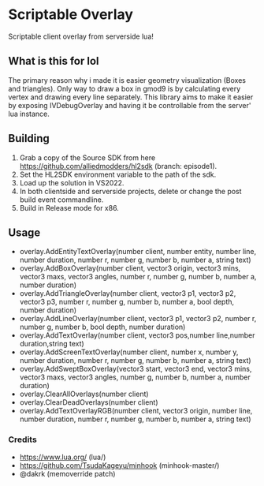 # Scriptable Overlay
Scriptable client overlay from serverside lua!

## What is this for lol
The primary reason why i made it is easier geometry visualization (Boxes and triangles). Only way to draw a box in gmod9 is by calculating every vertex and drawing every line separately. 
This library aims to make it easier by exposing IVDebugOverlay and having it be controllable from the server' lua instance.

## Building

1. Grab a copy of the Source SDK from here https://github.com/alliedmodders/hl2sdk (branch: episode1).
2. Set the HL2SDK environment variable to the path of the sdk.
3. Load up the solution in VS2022.
4. In both clientside and serverside projects, delete or change the post build event commandline.
5. Build in Release mode for x86.

## Usage

- overlay.AddEntityTextOverlay(number client, number entity, number line, number duration, number r, number g, number b, number a, string text)
- overlay.AddBoxOverlay(number client, vector3 origin, vector3 mins, vector3 maxs, vector3 angles, number r, number g, number b, number a, number duration)
- overlay.AddTriangleOverlay(number client, vector3 p1, vector3 p2, vector3 p3, number r, number g, number b, number a, bool depth, number duration)
- overlay.AddLineOverlay(number client, vector3 p1, vector3 p2, number r, number g, number b, bool depth, number duration)
- overlay.AddTextOverlay(number client, vector3 pos,number line,number duration,string text)
- overlay.AddScreenTextOverlay(number client, number x, number y, number duration, number r, number g, number b, number a, string text)
- overlay.AddSweptBoxOverlay(vector3 start, vector3 end, vector3 mins, vector3 maxs, vector3 angles, number g, number b, number a, number duration)
- overlay.ClearAllOverlays(number client)
- overlay.ClearDeadOverlays(number client)
- overlay.AddTextOverlayRGB(number client, vector3 origin, number line, number duration, number r, number g, number b, number a, string text)

### Credits
- https://www.lua.org/ (lua/)
- https://github.com/TsudaKageyu/minhook (minhook-master/)
- @dakrk (memoverride patch)
